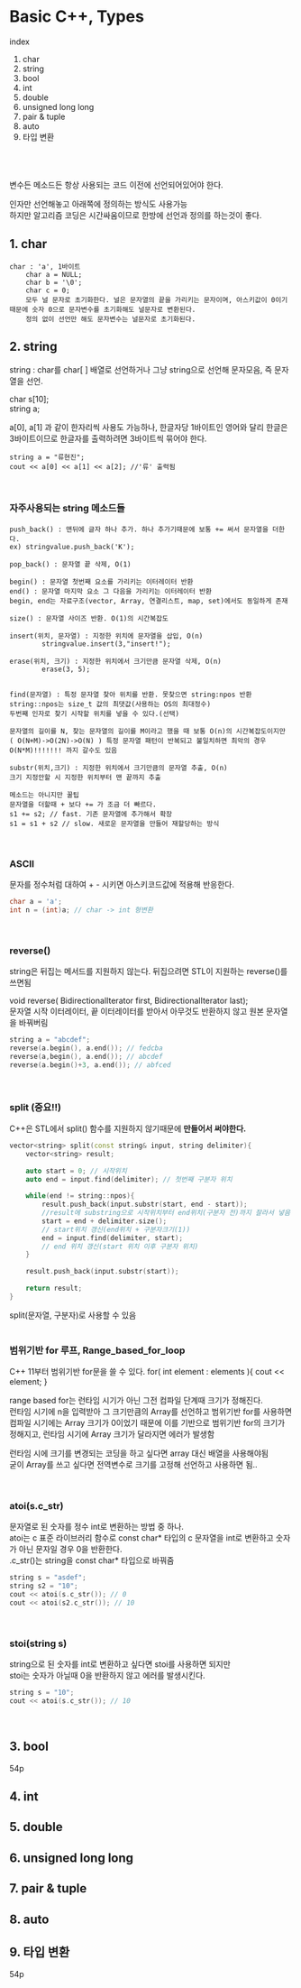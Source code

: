 # Basic C++, Types

index   
1. char
2. string
3. bool
4. int
5. double
6. unsigned long long
7. pair & tuple
8. auto
9. 타입 변환
   
<br>
<br>
<br>
변수든 메소드든 항상 사용되는 코드 이전에 선언되어있어야 한다.

인자만 선언해놓고 아래쪽에 정의하는 방식도 사용가능   
하지만 알고리즘 코딩은 시간싸움이므로 한방에 선언과 정의를 하는것이 좋다.   

## 1. char
```
char : 'a', 1바이트
    char a = NULL;
    char b = '\0';
    char c = 0;
    모두 널 문자로 초기화한다. 널은 문자열의 끝을 가리키는 문자이며, 아스키값이 0이기 때문에 숫자 0으로 문자변수를 초기화해도 널문자로 변환된다. 
    정의 없이 선언만 해도 문자변수는 널문자로 초기화된다.
```
## 2. string 
string : char를 char[ ] 배열로 선언하거나 그냥 string으로 선언해 문자모음, 즉 문자열을 선언.   
   
char s[10];   
string a;   
   
a[0], a[1] 과 같이 한자리씩 사용도 가능하나, 한글자당 1바이트인 영어와 달리 한글은 3바이트이므로 한글자를 출력하려면 3바이트씩 묶어야 한다.   
```
string a = "류현진";   
cout << a[0] << a[1] << a[2]; //'류' 출력됨
```
<br>

### 자주사용되는 string 메소드들
```
push_back() : 맨뒤에 글자 하나 추가. 하나 추가기때문에 보통 += 써서 문자열을 더한다.
ex) stringvalue.push_back('K');

pop_back() : 문자열 끝 삭제, O(1)

begin() : 문자열 첫번째 요소를 가리키는 이터레이터 반환
end() : 문자열 마지막 요소 그 다음을 가리키는 이터레이터 반환
begin, end는 자료구조(vector, Array, 연결리스트, map, set)에서도 동일하게 존재

size() : 문자열 사이즈 반환. O(1)의 시간복잡도

insert(위치, 문자열) : 지정한 위치에 문자열을 삽입, O(n)
        stringvalue.insert(3,"insert!");

erase(위치, 크기) : 지정한 위치에서 크기만큼 문자열 삭제, O(n)
        erase(3, 5);


find(문자열) : 특정 문자열 찾아 위치를 반환. 못찾으면 string:npos 반환
string::npos는 size_t 값의 최댓값(사용하는 OS의 최대정수)
두번째 인자로 찾기 시작할 위치를 넣을 수 있다.(선택)

문자열의 길이를 N, 찾는 문자열의 길이를 M이라고 했을 때 보통 O(n)의 시간복잡도이지만 ( O(N+M)->O(2N)->O(N) ) 특정 문자열 패턴이 반복되고 불일치하면 최악의 경우 O(N*M)!!!!!!! 까지 갈수도 있음

substr(위치,크기) : 지정한 위치에서 크기만큼의 문자열 추출, O(n)
크기 지정안할 시 지정한 위치부터 맨 끝까지 추출

```
```
메소드는 아니지만 꿀팁
문자열을 더할때 + 보다 += 가 조금 더 빠르다.
s1 += s2; // fast. 기존 문자열에 추가해서 확장
s1 = s1 + s2 // slow. 새로운 문자열을 만들어 재할당하는 방식
```
<br>

### ASCII 
문자를 정수처럼 대하여 + - 시키면 아스키코드값에 적용해 반응한다.   
```c++
char a = 'a';
int n = (int)a; // char -> int 형변환

```
<br>

### reverse()
string은 뒤집는 메서드를 지원하지 않는다. 뒤집으려면 STL이 지원하는 reverse()를 쓰면됨   
   
void reverse( BidirectionalIterator first, BidirectionalIterator last);   
문자열 시작 이터레이터, 끝 이터레이터를 받아서 아무것도 반환하지 않고 원본 문자열을 바꿔버림   
   
```c++
string a = "abcdef";
reverse(a.begin(), a.end()); // fedcba
reverse(a,begin(), a.end()); // abcdef
reverse(a.begin()+3, a.end()); // abfced
```
<br>

### split  (중요!!)
C++은 STL에서 split() 함수를 지원하지 않기때문에 **만들어서 써야한다.**

```c++
vector<string> split(const string& input, string delimiter){
	vector<string> result;
	
	auto start = 0; // 시작위치 
	auto end = input.find(delimiter); // 첫번째 구분자 위치 
	
	while(end != string::npos){
		result.push_back(input.substr(start, end - start));
		//result에 substring으로 시작위치부터 end위치(구분자 전)까지 잘라서 넣음 
		start = end + delimiter.size();
		// start위치 갱신(end위치 + 구분자크기(1)) 
		end = input.find(delimiter, start);
		// end 위치 갱신(start 위치 이후 구분자 위치) 
	}
	
	result.push_back(input.substr(start));
	
	return result;
}
```
   
split(문자열, 구분자)로 사용할 수 있음   
   <br>

### 범위기반 for 루프, Range_based_for_loop
C++ 11부터 범위기반 for문을 쓸 수 있다.
for( int element : elements ){ cout << element; }   
   
range based for는 런타임 시기가 아닌 그전 컴파일 단계때 크기가 정해진다.   
런타임 시기에 n을 입력받아 그 크기만큼의 Array를 선언하고 범위기반 for를 사용하면   
컴파일 시기에는 Array 크기가 0이었기 때문에 이를 기반으로 범위기반 for의 크기가 정해지고, 런타임 시기에 Array 크기가 달라지면 에러가 발생함   
   
런타임 시에 크기를 변경되는 코딩을 하고 싶다면 array 대신 배열을 사용해야됨   
굳이 Array를 쓰고 싶다면 전역변수로 크기를 고정해 선언하고 사용하면 됨..

<br>

### atoi(s.c_str)

문자열로 된 숫자를 정수 int로 변환하는 방법 중 하나.   
atoi는 c 표준 라이브러리 함수로 const char* 타입의 c 문자열을 int로 변환하고 숫자가 아닌 문자일 경우 0을 반환한다.   
.c_str()는 string을 const char* 타입으로 바꿔줌   

```c++
string s = "asdef";
string s2 = "10";
cout << atoi(s.c_str()); // 0
cout << atoi(s2.c_str()); // 10
```
<br>

### stoi(string s)
string으로 된 숫자를 int로 변환하고 싶다면 stoi를 사용하면 되지만   
stoi는 숫자가 아닐때 0을 반환하지 않고 에러를 발생시킨다.
```c++
string s = "10";
cout << atoi(s.c_str()); // 10
```
<br>

## 3. bool
54p
## 4. int
## 5. double
## 6. unsigned long long
## 7. pair & tuple
## 8. auto
## 9. 타입 변환
54p

